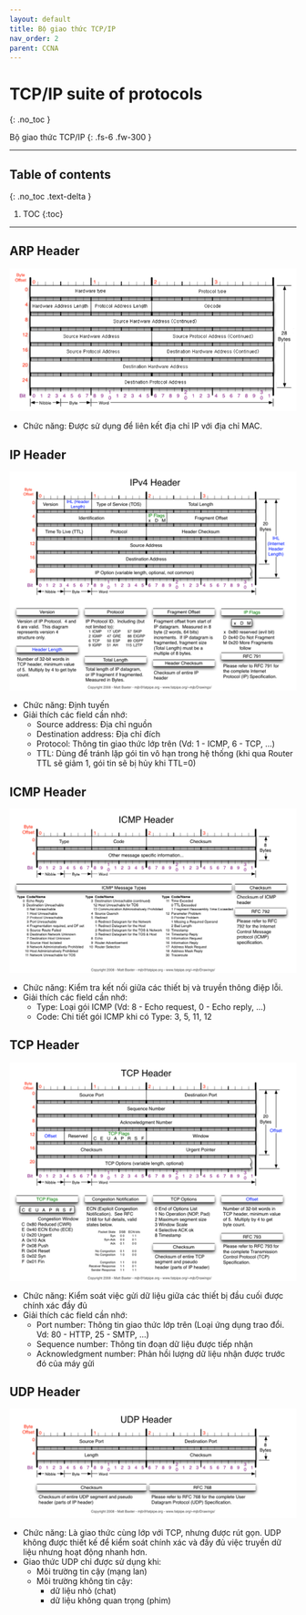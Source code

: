 ```yaml
---
layout: default
title: Bộ giao thức TCP/IP
nav_order: 2
parent: CCNA
---
```


# TCP/IP suite of protocols
{: .no_toc }

Bộ giao thức TCP/IP
{: .fs-6 .fw-300 }

---

## Table of contents
{: .no_toc .text-delta }

1. TOC
{:toc}

---
## ARP Header

![Alt text](/docs/CCNA/img/tcp-ip-arp-header.png)

* Chức năng: Được sử dụng để liên kết địa chỉ IP với địa chỉ MAC.

## IP Header

![Alt text](/docs/CCNA/img/tcp-ip-ipv4-header.png)

* Chức năng: Định tuyến
* Giải thích các field cần nhớ:
  * Source address: Địa chỉ nguồn
  * Destination address: Địa chỉ đích
  * Protocol: Thông tin giao thức lớp trên (Vd: 1 - ICMP, 6 - TCP, ...)
  * TTL: Dùng để tránh lặp gói tin vô hạn trong hệ thống (khi qua Router TTL sẽ giảm 1, gói tin sẽ bị hủy khi TTL=0)

## ICMP Header

![Alt text](/docs/CCNA/img/tcp-ip-icmp-header.png)

* Chức năng: Kiểm tra kết nối giữa các thiết bị và truyền thông điệp lỗi.
* Giải thích các field cần nhớ:
  * Type: Loại gói ICMP (Vd: 8 - Echo request, 0 - Echo reply, ...)
  * Code: Chi tiết gói ICMP khi có Type: 3, 5, 11, 12

## TCP Header

![Alt text](/docs/CCNA/img/tcp-ip-tcp-header.png)

* Chức năng: Kiểm soát việc gửi dữ liệu giữa các thiết bị đầu cuối được chính xác đầy đủ
* Giải thích các field cần nhớ:
  * Port number: Thông tin giao thức lớp trên (Loại ứng dụng trao đổi. Vd: 80 - HTTP, 25 - SMTP, ...)
  * Sequence number: Thông tin đoạn dữ liệu được tiếp nhận
  * Acknowledgment number: Phản hồi lượng dữ liệu nhận được trước đó của máy gửi

## UDP Header

![Alt text](/docs/CCNA/img/tcp-ip-udp-header.png)

* Chức năng: Là giao thức cùng lớp với TCP, nhưng được rút gọn. UDP không được thiết kế để kiểm soát chính xác và đầy đủ việc truyền dữ liệu nhưng hoạt động nhanh hơn.
* Giao thức UDP chỉ được sử dụng khi:
  * Môi trường tin cậy (mạng lan)
  * Môi trường không tin cậy:
    * dữ liệu nhỏ (chat)
    * dữ liệu không quan trọng (phim)
